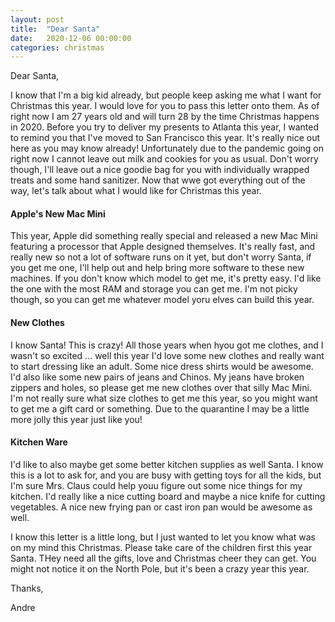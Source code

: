 ```yaml
---
layout: post
title:  "Dear Santa"
date:   2020-12-06 00:00:00
categories: christmas
---
```


Dear Santa,

I know that I'm a big kid already, but people keep asking me what I want for Christmas this year. I would love for you to pass this letter onto them.
As of right now I am 27 years old and will turn 28 by the time Christmas happens in 2020. Before you try to deliver my presents to Atlanta this year, I wanted to remind you that I've moved to San Francisco this year.
It's really nice out here as you may know already! Unfortunately due to the pandemic going on right now I cannot leave out milk and cookies for you as usual. Don't worry though, I'll leave out a nice goodie bag for you with individually wrapped treats and some hand sanitizer. Now that wwe got everything out of the way, let's talk about what I would like for Christmas this year.

#### Apple's New Mac Mini ###
This year, Apple did something really special and released a new Mac Mini featuring a processor that Apple designed themselves. It's really fast, and really new so not a lot of software runs on it yet, but don't worry Santa, if you get me one, I'll help out and help bring more software to these new machines. If you don't know which model to get me, it's pretty easy. I'd like the one with the most RAM and storage you can get me. I'm not picky though, so you can get me whatever model yoru elves can build this year.

#### New Clothes
I know Santa! This is crazy! All those years when hyou got me clothes, and I wasn't so excited ... well this year I'd love some new clothes and really want to start dressing like an adult. Some nice dress shirts would be awesome. I'd also like some new pairs of jeans and Chinos. My jeans have broken zippers and holes, so please get me new clothes over that silly Mac Mini. I'm not really sure what size clothes to get me this year, so you might want to get me a gift card or something. Due to the quarantine I may be a little more jolly this year just like you!

#### Kitchen Ware
I'd like to also maybe get some better kitchen supplies as well Santa. I know this is a lot to ask for, and you are busy with getting toys for all the kids, but I'm sure Mrs. Claus could help youu figure out some nice things for my kitchen. I'd really like a nice cutting board and maybe a nice knife for cutting vegetables. A nice new frying pan or cast iron pan would be awesome as well.

I know this letter is a little long, but I just wanted to let you know what was on my mind this Christmas. Please take care of the children first this year Santa. THey need all the gifts, love and Christmas cheer they can get. You might not notice it on the North Pole, but it's been a crazy year this year.

Thanks,

Andre